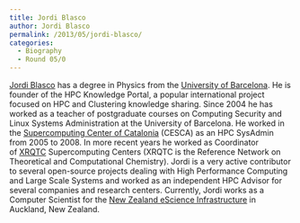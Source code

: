 ```yaml
---
title: Jordi Blasco
author: Jordi Blasco
permalink: /2013/05/jordi-blasco/
categories:
  - Biography
  - Round 05/0
---
```

[Jordi Blasco][1] has a degree in Physics from the [University of Barcelona][2]. He is founder of the HPC Knowledge Portal, a popular international project focused on HPC and Clustering knowledge sharing. Since 2004 he has worked as a teacher of postgraduate courses on Computing Security and Linux Systems Administration at the University of Barcelona. He worked in the [Supercomputing Center of Catalonia][3] (CESCA) as an HPC SysAdmin from 2005 to 2008. In more recent years he worked as Coordinator of [XRQTC][4] Supercomputing Centers (XRQTC is the Reference Network on Theoretical and Computational Chemistry). Jordi is a very active contributor to several open-source projects dealing with High Performance Computing and Large Scale Systems and worked as an independent HPC Advisor for several companies and research centers. Currently, Jordi works as a Computer Scientist for the [New Zealand eScience Infrastructure][5] in Auckland, New Zealand.

 [1]: http://www.linkedin.com/in/jordiblascopallares
 [2]: http://www.ub.edu/
 [3]: http://www.cesca.cat/
 [4]: http://www.xrqtc.com/
 [5]: http://www.nesi.org.nz/
